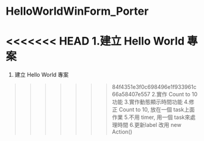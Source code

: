 # HelloWorldWinForm_Porter

<<<<<<< HEAD
1.建立 Hello World 專案
=======
1. 建立 Hello World 專案
>>>>>>> 84f4351e3f0c698496e1f933961c66a58407e557
2.實作 Count to 10 功能
3.實作動態顯示時間功能
4.修正 Count to 10, 放在一個 task上面作業
5.不用 timer, 用一個 task來處理時間
6.更新label 改用 new Action()
